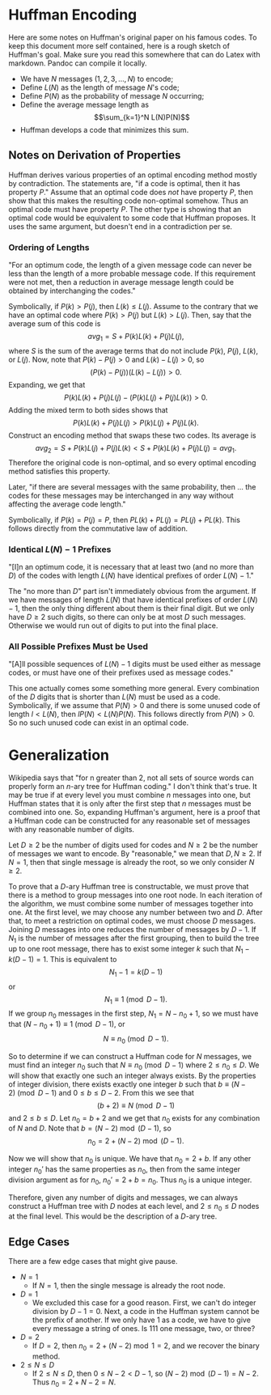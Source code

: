 # Huffman Encoding

Here are some notes on Huffman's original paper on his famous codes. To keep
this document more self contained, here is a rough sketch of Huffman's goal.
Make sure you read this somewhere that can do Latex with markdown. Pandoc can
compile it locally.

- We have $N$ messages ($1, 2, 3, \dots, N$) to encode;
- Define $L(N)$ as the length of message $N$'s code;
- Define $P(N)$ as the probability of message $N$ occurring;
- Define the average message length as $$\sum_{k=1}^N L(N)P(N)$$
- Huffman develops a code that minimizes this sum.

## Notes on Derivation of Properties

Huffman derives various properties of an optimal encoding method mostly by
contradiction. The statements are, "if a code is optimal, then it has property
$P$." Assume that an optimal code does _not_ have property $P$, then show that
this makes the resulting code non-optimal somehow. Thus an optimal code must
have property $P$. The other type is showing that an optimal code would be
equivalent to some code that Huffman proposes. It uses the same argument, but
doesn't end in a contradiction per se.

### Ordering of Lengths

"For an optimum code, the length of a given message code can never be less than
the length of a more probable message code. If this requirement were not met,
then a reduction in average message length could be obtained by interchanging
the codes."

Symbolically, if $P(k) > P(j)$, then $L(k) \leq L(j)$. Assume to the contrary
that we have an optimal code where $P(k) > P(j)$ but $L(k) > L(j)$. Then, say
that the average sum of this code is $$avg_1 = S + P(k)L(k) + P(j)L(j),$$ where
$S$ is the sum of the average terms that do not include $P(k)$, $P(j)$, $L(k)$,
or $L(j)$. Now, note that $P(k) - P(j) > 0$ and $L(k) - L(j) > 0$, so $$(P(k) -
P(j))(L(k) - L(j)) > 0.$$ Expanding, we get that $$P(k)L(k) + P(j)L(j) -
(P(k)L(j) + P(j)L(k)) > 0.$$ Adding the mixed term to both sides shows that
$$P(k)L(k) + P(j)L(j) > P(k)L(j) + P(j)L(k).$$ Construct an encoding method
that swaps these two codes. Its average is $$avg_2 = S + P(k)L(j) + P(j)L(k) <
S + P(k)L(k) + P(j)L(j) = avg_1.$$ Therefore the original code is non-optimal,
and so every optimal encoding method satisfies this property.

Later, "if there are several messages with the same probability, then ... the
codes for these messages may be interchanged in any way without affecting the
average code length."

Symbolically, if $P(k) = P(j) = P$, then $PL(k) + PL(j) = PL(j) + PL(k)$. This
follows directly from the commutative law of addition. 

### Identical $L(N) - 1$ Prefixes

"[I]n an optimum code, it is necessary that at least two (and no more than $D$)
of the codes with length $L(N)$ have identical prefixes of order $L(N) - 1$."

The "no more than $D$" part isn't immediately obvious from the argument. If we
have messages of length $L(N)$ that have identical prefixes of order $L(N) -
1$, then the only thing different about them is their final digit. But we only
have $D \geq 2$ such digits, so there can only be at most $D$ such messages.
Otherwise we would run out of digits to put into the final place.

### All Possible Prefixes Must be Used

"[A]ll possible sequences of $L(N) - 1$ digits must be used either as message
codes, or must have one of their prefixes used as message codes."

This one actually comes some something more general. Every combination of the
$D$ digits that is shorter than $L(N)$ must be used as a code. Symbolically, if
we assume that $P(N) > 0$ and there is some unused code of length $l < L(N)$,
then $lP(N) < L(N)P(N)$. This follows directly from $P(N) > 0$. So no such
unused code can exist in an optimal code.

# Generalization

Wikipedia says that "for n greater than 2, not all sets of source words can
properly form an $n$-ary tree for Huffman coding." I don't think that's true.
It may be true if at every level you must combine $n$ messages into one, but
Huffman states that it is only after the first step that $n$ messages must be
combined into one. So, expanding Huffman's argument, here is a proof that a
Huffman code can be constructed for any reasonable set of messages with any
reasonable number of digits.

Let $D \geq 2$ be the number of digits used for codes and $N \geq 2$ be the
number of messages we want to encode. By "reasonable," we mean that $D, N \geq
2$. If $N = 1$, then that single message is already the root, so we only
consider $N \geq 2$.

To prove that a $D$-ary Huffman tree is constructable, we must prove that there
is a method to group messages into one root node. In each iteration of the
algorithm, we must combine some number of messages together into one. At the
first level, we may choose any number between two and $D$. After that, to meet
a restriction on optimal codes, we must choose $D$ messages. Joining $D$
messages into one reduces the number of messages by $D - 1$. If $N_1$ is the
number of messages after the first grouping, then to build the tree up to one
root message, there has to exist some integer $k$ such that $N_1 - k(D - 1) =
1.$ This is equivalent to $$N_1 - 1 = k(D - 1)$$ or $$N_1 \equiv 1
\pmod{D-1}.$$ If we group $n_0$ messages in the first step, $N_1 = N - n_0 +
1$, so we must have that $(N - n_0 + 1) \equiv 1 \pmod{D - 1}$, or $$N \equiv
n_0 \pmod{D - 1}.$$

So to determine if we can construct a Huffman code for $N$ messages, we must
find an integer $n_0$ such that $N \equiv n_0 \pmod{D - 1}$ where $2 \leq n_0
\leq D$. We will show that exactly one such an integer always exists. By the
properties of integer division, there exists exactly one integer $b$ such that
$b \equiv (N - 2) \pmod{D - 1}$ and $0 \leq b \leq D - 2$. From this we see
that $$(b + 2) \equiv N \pmod{D - 1}$$ and $2 \leq b \leq D$. Let $n_0 = b + 2$
and we get that $n_0$ exists for any combination of $N$ and $D$. Note that $b =
(N - 2) \bmod (D - 1)$, so $$n_0 = 2 + (N - 2) \bmod (D - 1).$$

Now we will show that $n_0$ is unique. We have that $n_0 = 2 + b$. If any other
integer $n_0'$ has the same properties as $n_0$, then from the same integer
division argument as for $n_0$, $n_0' = 2 + b = n_0$. Thus $n_0$ is a unique
integer.

Therefore, given any number of digits and messages, we can always construct a
Huffman tree with $D$ nodes at each level, and $2 \leq n_0 \leq D$ nodes at the
final level. This would be the description of a $D$-ary tree.

## Edge Cases

There are a few edge cases that might give pause.

- $N = 1$
    - If $N = 1$, then the single message is already the root node.
- $D = 1$
    - We excluded this case for a good reason. First, we can't do integer
      division by $D - 1 = 0$. Next, a code in the Huffman system cannot be the
      prefix of another. If we only have $1$ as a code, we have to give every
      message a string of ones. Is $111$ one message, two, or three?
- $D = 2$
    - If $D = 2$, then $n_0 = 2 + (N - 2) \bmod 1 = 2$, and we recover the
      binary method.
- $2 \leq N \leq D$
    - If $2 \leq N \leq D$, then $0 \leq N - 2 < D - 1$, so $(N - 2) \bmod (D - 1) = N - 2$.
      Thus $n_0 = 2 + N - 2 = N$.
